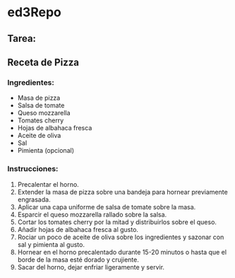 # ed3Repo
## Tarea:

## Receta de Pizza

### Ingredientes:
- Masa de pizza
- Salsa de tomate
- Queso mozzarella
- Tomates cherry
- Hojas de albahaca fresca
- Aceite de oliva
- Sal
- Pimienta (opcional)

### Instrucciones:
1. Precalentar el horno.
2. Extender la masa de pizza sobre una bandeja para hornear previamente engrasada.
3. Aplicar una capa uniforme de salsa de tomate sobre la masa.
4. Esparcir el queso mozzarella rallado sobre la salsa.
5. Cortar los tomates cherry por la mitad y distribuirlos sobre el queso.
6. Añadir hojas de albahaca fresca al gusto.
7. Rociar un poco de aceite de oliva sobre los ingredientes y sazonar con sal y pimienta al gusto.
8. Hornear en el horno precalentado durante 15-20 minutos o hasta que el borde de la masa esté dorado y crujiente.
9. Sacar del horno, dejar enfriar ligeramente y servir.
